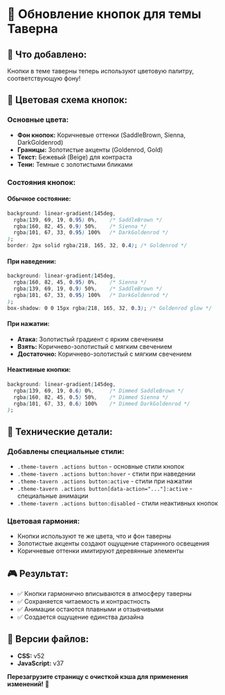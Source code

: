 # 🍺 Обновление кнопок для темы Таверна

## 🎯 Что добавлено:
Кнопки в теме таверны теперь используют цветовую палитру, соответствующую фону!

## 🎨 Цветовая схема кнопок:

### **Основные цвета:**
- **Фон кнопок:** Коричневые оттенки (SaddleBrown, Sienna, DarkGoldenrod)
- **Границы:** Золотистые акценты (Goldenrod, Gold)
- **Текст:** Бежевый (Beige) для контраста
- **Тени:** Темные с золотистыми бликами

### **Состояния кнопок:**

#### **Обычное состояние:**
```css
background: linear-gradient(145deg, 
  rgba(139, 69, 19, 0.95) 0%,    /* SaddleBrown */
  rgba(160, 82, 45, 0.9) 50%,    /* Sienna */
  rgba(101, 67, 33, 0.95) 100%   /* DarkGoldenrod */
);
border: 2px solid rgba(218, 165, 32, 0.4); /* Goldenrod */
```

#### **При наведении:**
```css
background: linear-gradient(145deg,
  rgba(160, 82, 45, 0.95) 0%,    /* Sienna */
  rgba(139, 69, 19, 0.9) 50%,    /* SaddleBrown */
  rgba(101, 67, 33, 0.95) 100%   /* DarkGoldenrod */
);
box-shadow: 0 0 15px rgba(218, 165, 32, 0.3); /* Goldenrod glow */
```

#### **При нажатии:**
- **Атака:** Золотистый градиент с ярким свечением
- **Взять:** Коричнево-золотистый с мягким свечением
- **Достаточно:** Коричнево-золотистый с мягким свечением

#### **Неактивные кнопки:**
```css
background: linear-gradient(145deg,
  rgba(139, 69, 19, 0.6) 0%,     /* Dimmed SaddleBrown */
  rgba(160, 82, 45, 0.5) 50%,    /* Dimmed Sienna */
  rgba(101, 67, 33, 0.6) 100%    /* Dimmed DarkGoldenrod */
);
```

## 🔧 Технические детали:

### **Добавлены специальные стили:**
- `.theme-tavern .actions button` - основные стили кнопок
- `.theme-tavern .actions button:hover` - стили при наведении
- `.theme-tavern .actions button:active` - стили при нажатии
- `.theme-tavern .actions button[data-action="..."]:active` - специальные анимации
- `.theme-tavern .actions button:disabled` - стили неактивных кнопок

### **Цветовая гармония:**
- Кнопки используют те же цвета, что и фон таверны
- Золотистые акценты создают ощущение старинного освещения
- Коричневые оттенки имитируют деревянные элементы

## 🎮 Результат:
- ✅ Кнопки гармонично вписываются в атмосферу таверны
- ✅ Сохраняется читаемость и контрастность
- ✅ Анимации остаются плавными и отзывчивыми
- ✅ Создается ощущение единства дизайна

## 📝 Версии файлов:
- **CSS:** v52
- **JavaScript:** v37

**Перезагрузите страницу с очисткой кэша для применения изменений!** 🔄

